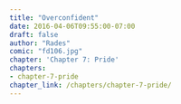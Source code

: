 ```yaml
---
title: "Overconfident"
date: 2016-04-06T09:55:00-07:00
draft: false
author: "Rades"
comic: "fd106.jpg"
chapter: 'Chapter 7: Pride'
chapters:
- chapter-7-pride
chapter_link: /chapters/chapter-7-pride/
---
```

